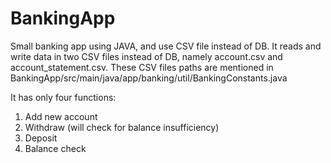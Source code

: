 # BankingApp
Small banking app using JAVA, and use CSV file instead of DB.
It reads and write data in two CSV files instead of DB, namely account.csv and account_statement.csv.
These CSV files paths are mentioned in BankingApp/src/main/java/app/banking/util/BankingConstants.java

It has only four functions:
1. Add new account
2. Withdraw (will check for balance insufficiency)
3. Deposit
4. Balance check
